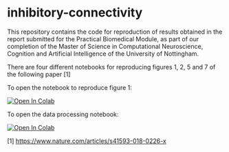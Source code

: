 # inhibitory-connectivity

This repository contains the code for reproduction of results obtained in the report submitted for the Practical Biomedical Module,
as part of our completion of the Master of Science in Computational Neuroscience, Cognition and Artificial Intelligence of the University of Nottingham.

There are four different notebooks for reproducing figures 1, 2, 5 and 7 of the following paper [1]

To open the notebook to reproduce figure 1:

[![Open In Colab](https://colab.research.google.com/assets/colab-badge.svg)](https://colab.research.google.com/github.com/albertalbesa/inhibitory-connectivity/blob/main/network_simulation.ipynb)

To open the data processing notebook:

[![Open In Colab](https://colab.research.google.com/assets/colab-badge.svg)](https://colab.research.google.com/github/albertalbesa/inhibitory-connectivity/blob/main/data_exploration.ipynb)


[1] https://www.nature.com/articles/s41593-018-0226-x
